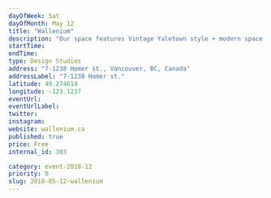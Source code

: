 ```yaml
---
dayOfWeek: Sat
dayOfMonth: May 12
title: "Wallenium"
description: "Our space features Vintage Yaletown style + modern space optimization! <br> <br> Come see our newly designed autonomous silent meeting room, integrated glass wall systems and locally designed craft furniture presented by @archetypeconcepts. <br> <br> Lets talk design while enjoying some refreshments and snacks."
startTime: 
endTime: 
type: Design Studios
address: "7-1238 Homer st., Vancouver, BC, Canada"
addressLabel: "7-1238 Homer st."
latitude: 49.274614
longitude: -123.1237
eventUrl: 
eventUrlLabel: 
twitter: 
instagram: 
website: wallenium.ca
published: true
price: Free
internal_id: 303

category: event-2018-12
priority: 0
slug: 2018-05-12-wallenium
---
```

